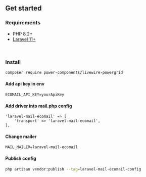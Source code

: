 ## Get started

### Requirements

- PHP 8.2+
- [Laravel 11+](https://laravel.com/docs/installation)

<br/>

### Install

```bash
composer require power-components/livewire-powergrid
```

#### Add api key in env

```
ECOMAIL_API_KEY=yourApiKey
```

#### Add driver into mail.php config

```
'laravel-mail-ecomail' => [
    'transport' => 'laravel-mail-ecomail',
],
```

#### Change mailer

```
MAIL_MAILER=laravel-mail-ecomail
```

#### Publish config

```bash
php artisan vendor:publish --tag=laravel-mail-ecomail-config
```

